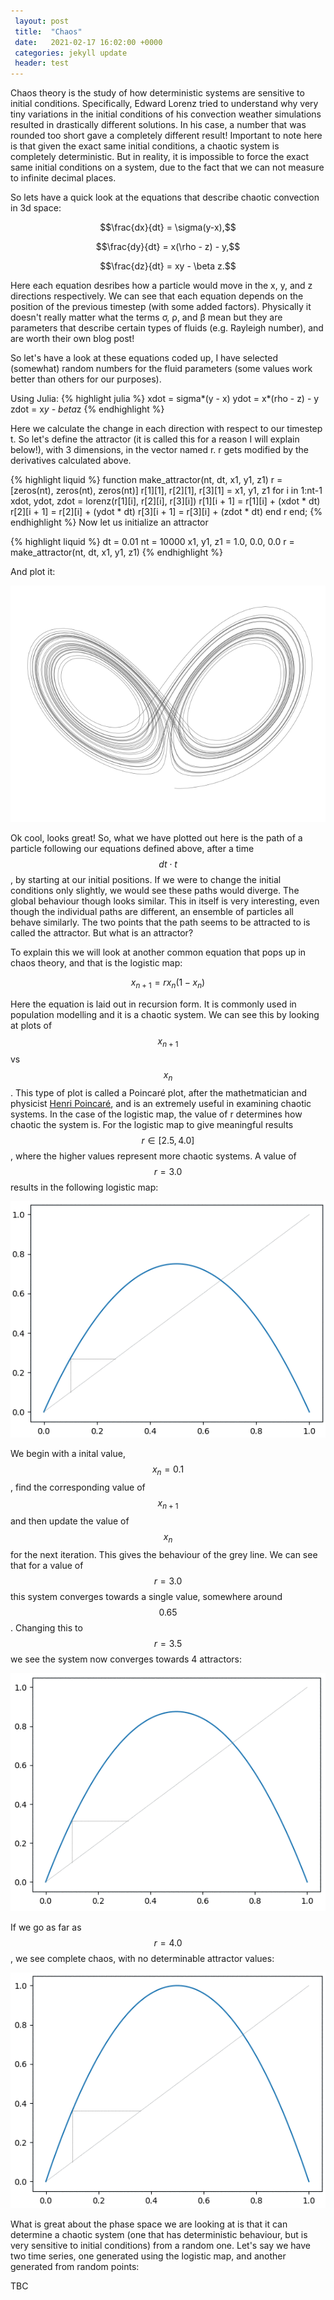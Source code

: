 ```yaml
---
 layout: post
 title:  "Chaos"
 date:   2021-02-17 16:02:00 +0000
 categories: jekyll update
 header: test
---
```


Chaos theory is the study of how deterministic systems are sensitive to initial conditions. Specifically, Edward Lorenz tried to understand why very tiny variations in the initial conditions of his convection weather simulations resulted in drastically different solutions. In his case, a number that was rounded too short gave a completely different result! Important to note here is that given the exact same initial conditions, a chaotic system is completely deterministic. But in reality, it is impossible to force the exact same initial conditions on a system, due to the fact that we can not measure to infinite decimal places.

So lets have a quick look at the equations that describe chaotic convection in 3d space:

$$\frac{dx}{dt} = \sigma(y-x),$$

$$\frac{dy}{dt} = x(\rho - z) - y,$$

$$\frac{dz}{dt} = xy - \beta z.$$

Here each equation desribes how a particle would move in the x, y, and z directions respectively. We can see that each equation depends on the position of the previous timestep (with some added factors). Physically it doesn't really matter what the terms σ, ρ, and β mean but they are parameters that describe certain types of fluids (e.g. Rayleigh number), and are worth their own blog post!

So let's have a look at these equations coded up, I have selected (somewhat) random numbers for the fluid parameters (some values work better than others for our purposes).

Using Julia:
{% highlight julia %}
xdot = sigma*(y - x)
ydot = x*(rho - z) - y
zdot = x*y - beta*z
{% endhighlight %}

Here we calculate the change in each direction with respect to our timestep t. So let's define the attractor (it is called this for a reason I will explain below!), with 3 dimensions, in the vector named r. r gets modified by the derivatives calculated above.

{% highlight liquid %}
function make_attractor(nt, dt, x1, y1, z1)
    r = [zeros(nt), zeros(nt), zeros(nt)]
    r[1][1], r[2][1], r[3][1] = x1, y1, z1
    for i in 1:nt-1
        xdot, ydot, zdot = lorenz(r[1][i], r[2][i], r[3][i])
        r[1][i + 1] = r[1][i] + (xdot * dt)
        r[2][i + 1] = r[2][i] + (ydot * dt)
        r[3][i + 1] = r[3][i] + (zdot * dt)
    end
    r
end;
{% endhighlight %}
Now let us initialize an attractor

{% highlight liquid %}
dt = 0.01
nt = 10000
x1, y1, z1 = 1.0, 0.0, 0.0
r = make_attractor(nt, dt, x1, y1, z1)
{% endhighlight %}

And plot it:

![Lorenz1.png image](/assets/img/content/chaos/Lorenz1.png "A Lorenz curve")

Ok cool, looks great! So, what we have plotted out here is the path of a particle following our equations defined above, after a time $$dt \cdot t$$, by starting at our initial positions. If we were to change the initial conditions only slightly, we would see these paths would diverge. The global behaviour though looks similar. This in itself is very interesting, even though the individual paths are different, an ensemble of particles all behave similarly. The two points that the path seems to be attracted to is called the attractor. But what is an attractor?

To explain this we will look at another common equation that pops up in chaos theory, and that is the logistic map:

$$x_{n+1} = rx_n(1-x_n)$$

Here the equation is laid out in recursion form. It is commonly used in population modelling and it is a chaotic system. We can see this by looking at plots of $$x_{n+1}$$ vs $$x_n$$. This type of plot is called a Poincaré plot, after the mathetmatician and physicist <a href="https://en.wikipedia.org/wiki/Henri_Poincar%C3%A9">Henri Poincaré</a>, and is an extremely useful in examining chaotic systems. In the case of the logistic map, the value of r determines how chaotic the system is. For the logistic map to give meaningful results $$r \in [2.5,4.0]$$, where the higher values represent more chaotic systems. A value of $$r=3.0$$ results in the following logistic map:

![Logistic map 1](/assets/img/content/chaos/r3_poincareplot.gif "Logistic map for r=3")

We begin with a inital value, $$x_n = 0.1 $$, find the corresponding value of $$x_{n+1}$$ and then update the value of $$x_n$$ for the next iteration. This gives the behaviour of the grey line. We can see that for a value of $$r = 3.0 $$ this system converges towards a single value, somewhere around $$0.65$$. Changing this to $$r=3.5$$ we see the system now converges towards 4 attractors:

![Logistic map 2](/assets/img/content/chaos/r3p5_poincareplot.gif "Logistic map for r=3.5")

If we go as far as $$r=4.0$$, we see complete chaos, with no determinable attractor values:

![Logistic map 3](/assets/img/content/chaos/r4_poincareplot.gif "Logistic map for r=4")

What is great about the phase space we are looking at is that it can determine a chaotic system (one that has deterministic behaviour, but is very sensitive to initial conditions) from a random one. Let's say we have two time series, one generated using the logistic map, and another generated from random points:

TBC